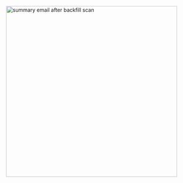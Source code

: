 <img width="466" alt="summary email after backfill scan" src="https://user-images.githubusercontent.com/81782111/235809463-a7402d6a-3dbc-422a-929c-e1734d44a804.png">
